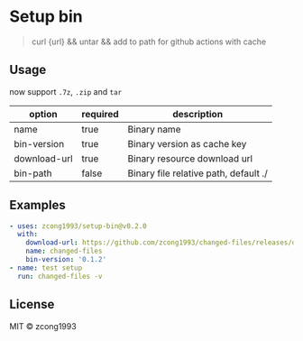 # Setup bin

> curl {url} && untar && add to path for github actions with cache

## Usage

now support `.7z`, `.zip` and `tar`

| option       | required | description                           |
| ------------ | -------- | ------------------------------------- |
| name         | true     | Binary name                           |
| bin-version  | true     | Binary version as cache key           |
| download-url | true     | Binary resource download url          |
| bin-path     | false    | Binary file relative path, default ./ |

## Examples

```yaml
- uses: zcong1993/setup-bin@v0.2.0
  with:
    download-url: https://github.com/zcong1993/changed-files/releases/download/v0.1.2/changed-files_0.1.2_linux_amd64.tar.gz
    name: changed-files
    bin-version: '0.1.2'
- name: test setup
  run: changed-files -v
```

## License

MIT &copy; zcong1993
